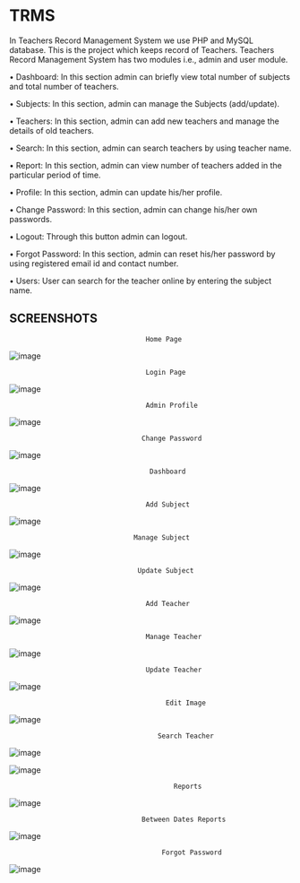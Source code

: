 # TRMS

In Teachers Record Management System we use PHP and MySQL database. This 
is the project which keeps record of Teachers. Teachers Record Management 
System has two modules i.e., admin and user module.

• Dashboard: In this section admin can briefly view total number of subjects 
  and total number of teachers.

• Subjects: In this section, admin can manage the Subjects (add/update).

• Teachers: In this section, admin can add new teachers and manage the 
  details of old teachers.

• Search: In this section, admin can search teachers by using teacher name.

• Report: In this section, admin can view number of teachers added in the 
  particular period of time.

• Profile: In this section, admin can update his/her profile.

• Change Password: In this section, admin can change his/her own
  passwords.

• Logout: Through this button admin can logout.

• Forgot Password: In this section, admin can reset his/her password by 
  using registered email id and contact number.

• Users: User can search for the teacher online by entering the subject name.

## SCREENSHOTS

                                      Home Page
![image](https://github.com/ssneelu13/TRMS/assets/97376269/1cf82d2e-9a52-4f49-99dd-9811e24a1fe2)

                                      Login Page
![image](https://github.com/ssneelu13/TRMS/assets/97376269/14967ff4-77ee-4905-bc45-0b4fea93cd4a)

                                      Admin Profile
![image](https://github.com/ssneelu13/TRMS/assets/97376269/6b6b2833-230e-4054-9b7b-43b17d03e756)

                                     Change Password
![image](https://github.com/ssneelu13/TRMS/assets/97376269/6d3377a4-8c3f-4329-9d27-f6599ea278b3)

                                       Dashboard
![image](https://github.com/ssneelu13/TRMS/assets/97376269/073c632a-d74f-44ec-97e8-53aba6817886)

                                      Add Subject
![image](https://github.com/ssneelu13/TRMS/assets/97376269/5493c44b-2117-49b5-9881-f489ca2aa761)

                                   Manage Subject
![image](https://github.com/ssneelu13/TRMS/assets/97376269/5a936954-16a1-4faf-bdd5-754cefc229d0)


                                    Update Subject
![image](https://github.com/ssneelu13/TRMS/assets/97376269/e772786e-182e-45d6-b03e-8e83bad4db0a)


                                      Add Teacher
![image](https://github.com/ssneelu13/TRMS/assets/97376269/1e1220aa-79a6-49ed-b29d-f7a67fa4179f)


                                      Manage Teacher
![image](https://github.com/ssneelu13/TRMS/assets/97376269/661a6f1e-85d7-4239-8b66-e16f38ab0bdd)


                                      Update Teacher
![image](https://github.com/ssneelu13/TRMS/assets/97376269/0dcfe348-0212-4fb3-b976-b9161f0a2826)


                                           Edit Image
![image](https://github.com/ssneelu13/TRMS/assets/97376269/2322437b-a4a5-4a44-bf60-45201186eb19)


                                         Search Teacher
![image](https://github.com/ssneelu13/TRMS/assets/97376269/ef1141ef-d9c5-46d9-9831-26c8f7eae2a4)


![image](https://github.com/ssneelu13/TRMS/assets/97376269/5577b32a-c027-4118-9960-c94a49a1b73a)


                                             Reports
![image](https://github.com/ssneelu13/TRMS/assets/97376269/fe6878e0-aae3-4bcd-8aa6-2e8c3635712c)


                                     Between Dates Reports
![image](https://github.com/ssneelu13/TRMS/assets/97376269/0fb2175d-8b00-48e1-839c-4a5472e4b63e)


                                          Forgot Password
![image](https://github.com/ssneelu13/TRMS/assets/97376269/5b4a16c6-b4e7-4f14-abb5-49d93ac86ac1)

